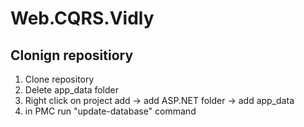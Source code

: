 # Web.CQRS.Vidly

## Clonign repositiory
1. Clone repository
2. Delete app_data folder
3. Right click on project add -> add ASP.NET folder -> add app_data
4. in PMC run "update-database" command
